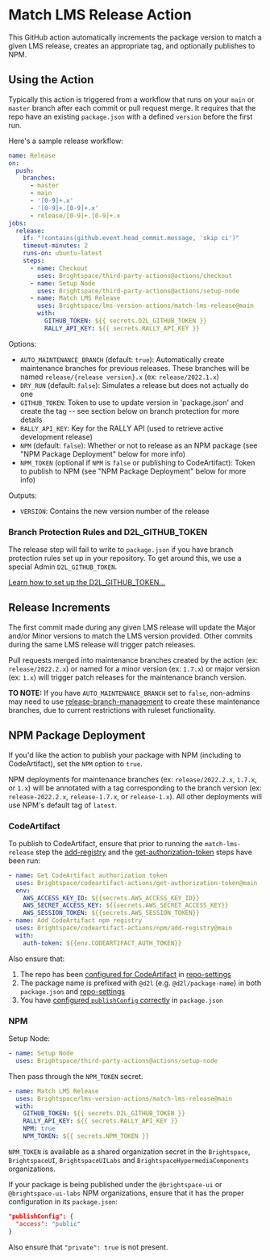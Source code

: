 # Match LMS Release Action

This GitHub action automatically increments the package version to match a given LMS release, creates an appropriate tag, and optionally publishes to NPM.

## Using the Action

Typically this action is triggered from a workflow that runs on your `main` or `master` branch after each commit or pull request merge. It requires that the repo have an existing `package.json` with a defined `version` before the first run.

Here's a sample release workflow:

```yml
name: Release
on:
  push:
    branches:
      - master
      - main
      - '[0-9]+.x'
      - '[0-9]+.[0-9]+.x'
      - release/[0-9]+.[0-9]+.x
jobs:
  release:
    if: "!contains(github.event.head_commit.message, 'skip ci')"
    timeout-minutes: 2
    runs-on: ubuntu-latest
    steps:
      - name: Checkout
        uses: Brightspace/third-party-actions@actions/checkout
      - name: Setup Node
        uses: Brightspace/third-party-actions@actions/setup-node
      - name: Match LMS Release
        uses: Brightspace/lms-version-actions/match-lms-release@main
        with:
          GITHUB_TOKEN: ${{ secrets.D2L_GITHUB_TOKEN }}
          RALLY_API_KEY: ${{ secrets.RALLY_API_KEY }}
```

Options:
* `AUTO_MAINTENANCE_BRANCH` (default: `true`): Automatically create maintenance branches for previous releases. These branches will be named `release/{release version}.x` (ex: `release/2022.1.x`)
* `DRY_RUN` (default: `false`): Simulates a release but does not actually do one
* `GITHUB_TOKEN`: Token to use to update version in 'package.json' and create the tag -- see section below on branch protection for more details
* `RALLY_API_KEY`: Key for the RALLY API (used to retrieve active development release)
* `NPM` (default: `false`): Whether or not to release as an NPM package (see "NPM Package Deployment" below for more info)
* `NPM_TOKEN` (optional if `NPM` is `false` or publishing to CodeArtifact): Token to publish to NPM (see "NPM Package Deployment" below for more info)

Outputs:
* `VERSION`: Contains the new version number of the release

### Branch Protection Rules and D2L_GITHUB_TOKEN

The release step will fail to write to `package.json` if you have branch protection rules set up in your repository. To get around this, we use a special Admin `D2L_GITHUB_TOKEN`.

[Learn how to set up the D2L_GITHUB_TOKEN...](https://github.com/BrightspaceUI/actions/blob/main/docs/branch-protection.md)

## Release Increments

The first commit made during any given LMS release will update the Major and/or Minor versions to match the LMS version provided. Other commits during the same LMS release will trigger patch releases.

Pull requests merged into maintenance branches created by the action (ex: `release/2022.2.x`) or named for a minor version (ex: `1.7.x`) or major version (ex: `1.x`) will trigger patch releases for the maintenance branch version.

**TO NOTE:** If you have `AUTO_MAINTENANCE_BRANCH` set to `false`, non-admins may need to use [release-branch-management](https://github.com/Brightspace/release-branch-management) to create these maintenance branches, due to current restrictions with ruleset functionality.

## NPM Package Deployment

If you'd like the action to publish your package with NPM (including to CodeArtifact), set the `NPM` option to `true`.

NPM deployments for maintenance branches (ex: `release/2022.2.x`, `1.7.x`, or `1.x`) will be annotated with a tag corresponding to the branch version (ex: `release-2022.2.x`, `release-1.7.x`, or `release-1.x`). All other deployments will use NPM's default tag of `latest`.

### CodeArtifact

To publish to CodeArtifact, ensure that prior to running the `match-lms-release` step the [add-registry](https://github.com/Brightspace/codeartifact-actions/tree/main/npm) and the [get-authorization-token](https://github.com/Brightspace/codeartifact-actions/tree/main/get-authorization-token) steps have been run:

```yml
- name: Get CodeArtifact authorization token
  uses: Brightspace/codeartifact-actions/get-authorization-token@main
  env:
    AWS_ACCESS_KEY_ID: ${{secrets.AWS_ACCESS_KEY_ID}}
    AWS_SECRET_ACCESS_KEY: ${{secrets.AWS_SECRET_ACCESS_KEY}}
    AWS_SESSION_TOKEN: ${{secrets.AWS_SESSION_TOKEN}}
- name: Add CodeArtifact npm registry
  uses: Brightspace/codeartifact-actions/npm/add-registry@main
  with:
    auth-token: ${{env.CODEARTIFACT_AUTH_TOKEN}}
```

Also ensure that:

1. The repo has been [configured for CodeArtifact](https://github.com/Brightspace/codeartifact-actions/tree/main/npm#packagejson) in [repo-settings](https://github.com/Brightspace/repo-settings)
2. The package name is prefixed with `@d2l` (e.g. `@d2l/package-name`) in both `package.json` and [repo-settings](https://github.com/Brightspace/repo-settings)
3. You have [configured `publishConfig` correctly](https://github.com/Brightspace/codeartifact-actions/tree/main/npm#packagejson) in `package.json`

### NPM

Setup Node:

```yml
- name: Setup Node
  uses: Brightspace/third-party-actions@actions/setup-node
```

Then pass through the `NPM_TOKEN` secret.

```yml
- name: Match LMS Release
  uses: Brightspace/lms-version-actions/match-lms-release@main
  with:
    GITHUB_TOKEN: ${{ secrets.D2L_GITHUB_TOKEN }}
    RALLY_API_KEY: ${{ secrets.RALLY_API_KEY }}
    NPM: true
    NPM_TOKEN: ${{ secrets.NPM_TOKEN }}
```

`NPM_TOKEN` is available as a shared organization secret in the `Brightspace`, `BrightspaceUI`, `BrightspaceUILabs` and `BrightspaceHypermediaComponents` organizations.

If your package is being published under the `@brightspace-ui` or `@brightspace-ui-labs` NPM organizations, ensure that it has the proper configuration in its `package.json`:

```json
"publishConfig": {
  "access": "public"
}
```

Also ensure that `"private": true` is not present.
